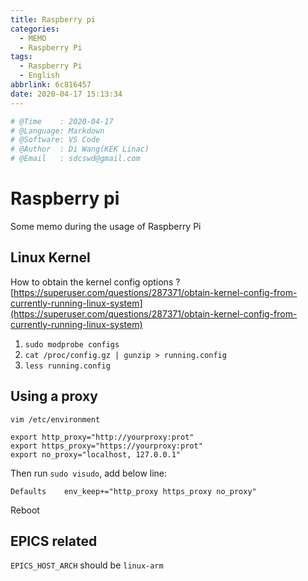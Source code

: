 ```yaml
---
title: Raspberry pi
categories:
  - MEMO
  - Raspberry Pi
tags:
  - Raspberry Pi
  - English
abbrlink: 6c816457
date: 2020-04-17 15:13:34
---
```


```python
# @Time    : 2020-04-17
# @Language: Markdown
# @Software: VS Code
# @Author  : Di Wang(KEK Linac)
# @Email   : sdcswd@gmail.com
```

# Raspberry pi

Some memo during the usage of Raspberry Pi

<!-- more -->

## Linux Kernel

How to obtain the kernel config options ?
[https://superuser.com/questions/287371/obtain-kernel-config-from-currently-running-linux-system](https://superuser.com/questions/287371/obtain-kernel-config-from-currently-running-linux-system)

1. `sudo modprobe configs`
2. `cat /proc/config.gz | gunzip > running.config`
3. `less running.config`

## Using a proxy

`vim /etc/environment`

```shell
export http_proxy="http://yourproxy:prot"
export https_proxy="https://yourproxy:prot"
export no_proxy="localhost, 127.0.0.1"
```

Then run `sudo visudo`, add below line:

`Defaults    env_keep+="http_proxy https_proxy no_proxy"`

Reboot

## EPICS related

`EPICS_HOST_ARCH` should be `linux-arm`